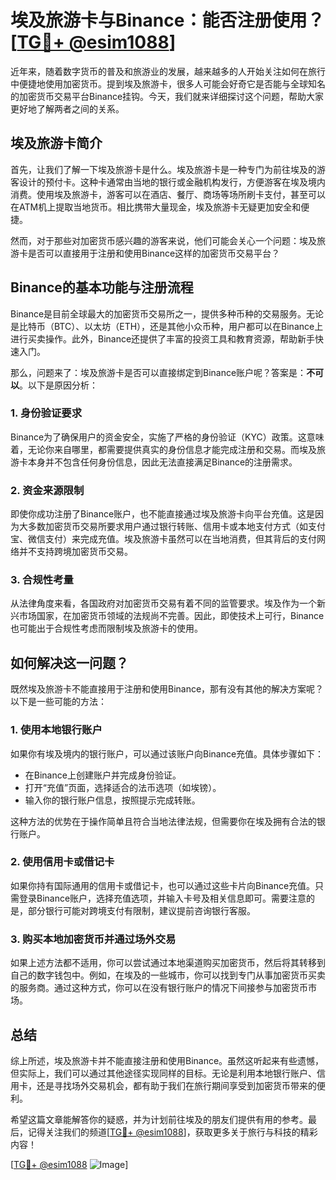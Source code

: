 # 埃及旅游卡与Binance：能否注册使用？[[TG💪+ @esim1088](https://t.me/s/esim1088)]

近年来，随着数字货币的普及和旅游业的发展，越来越多的人开始关注如何在旅行中便捷地使用加密货币。提到埃及旅游卡，很多人可能会好奇它是否能与全球知名的加密货币交易平台Binance挂钩。今天，我们就来详细探讨这个问题，帮助大家更好地了解两者之间的关系。

## 埃及旅游卡简介

首先，让我们了解一下埃及旅游卡是什么。埃及旅游卡是一种专门为前往埃及的游客设计的预付卡。这种卡通常由当地的银行或金融机构发行，方便游客在埃及境内消费。使用埃及旅游卡，游客可以在酒店、餐厅、商场等场所刷卡支付，甚至可以在ATM机上提取当地货币。相比携带大量现金，埃及旅游卡无疑更加安全和便捷。

然而，对于那些对加密货币感兴趣的游客来说，他们可能会关心一个问题：埃及旅游卡是否可以直接用于注册和使用Binance这样的加密货币交易平台？

## Binance的基本功能与注册流程

Binance是目前全球最大的加密货币交易所之一，提供多种币种的交易服务。无论是比特币（BTC）、以太坊（ETH），还是其他小众币种，用户都可以在Binance上进行买卖操作。此外，Binance还提供了丰富的投资工具和教育资源，帮助新手快速入门。

那么，问题来了：埃及旅游卡是否可以直接绑定到Binance账户呢？答案是：**不可以**。以下是原因分析：

### 1. **身份验证要求**

Binance为了确保用户的资金安全，实施了严格的身份验证（KYC）政策。这意味着，无论你来自哪里，都需要提供真实的身份信息才能完成注册和交易。而埃及旅游卡本身并不包含任何身份信息，因此无法直接满足Binance的注册需求。

### 2. **资金来源限制**

即使你成功注册了Binance账户，也不能直接通过埃及旅游卡向平台充值。这是因为大多数加密货币交易所要求用户通过银行转账、信用卡或本地支付方式（如支付宝、微信支付）来完成充值。埃及旅游卡虽然可以在当地消费，但其背后的支付网络并不支持跨境加密货币交易。

### 3. **合规性考量**

从法律角度来看，各国政府对加密货币交易有着不同的监管要求。埃及作为一个新兴市场国家，在加密货币领域的法规尚不完善。因此，即使技术上可行，Binance也可能出于合规性考虑而限制埃及旅游卡的使用。

## 如何解决这一问题？

既然埃及旅游卡不能直接用于注册和使用Binance，那有没有其他的解决方案呢？以下是一些可能的方法：

### 1. **使用本地银行账户**

如果你有埃及境内的银行账户，可以通过该账户向Binance充值。具体步骤如下：
   - 在Binance上创建账户并完成身份验证。
   - 打开“充值”页面，选择适合的法币选项（如埃镑）。
   - 输入你的银行账户信息，按照提示完成转账。

这种方法的优势在于操作简单且符合当地法律法规，但需要你在埃及拥有合法的银行账户。

### 2. **使用信用卡或借记卡**

如果你持有国际通用的信用卡或借记卡，也可以通过这些卡片向Binance充值。只需登录Binance账户，选择充值选项，并输入卡号及相关信息即可。需要注意的是，部分银行可能对跨境支付有限制，建议提前咨询银行客服。

### 3. **购买本地加密货币并通过场外交易**

如果上述方法都不适用，你可以尝试通过本地渠道购买加密货币，然后将其转移到自己的数字钱包中。例如，在埃及的一些城市，你可以找到专门从事加密货币买卖的服务商。通过这种方式，你可以在没有银行账户的情况下间接参与加密货币市场。

## 总结

综上所述，埃及旅游卡并不能直接注册和使用Binance。虽然这听起来有些遗憾，但实际上，我们可以通过其他途径实现同样的目标。无论是利用本地银行账户、信用卡，还是寻找场外交易机会，都有助于我们在旅行期间享受到加密货币带来的便利。

希望这篇文章能解答你的疑惑，并为计划前往埃及的朋友们提供有用的参考。最后，记得关注我们的频道[[TG💪+ @esim1088](https://t.me/s/esim1088)]，获取更多关于旅行与科技的精彩内容！

[[TG💪+ @esim1088](https://t.me/s/esim1088) ![Image](https://i.postimg.cc/4NQfJmqS/Snipaste-2025-05-13-00-14-12.png)]